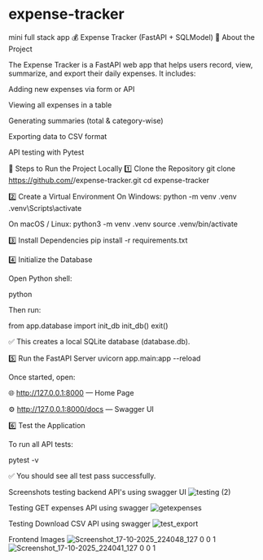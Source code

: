 # expense-tracker
mini full stack app
💰 Expense Tracker (FastAPI + SQLModel)
📘 About the Project

The Expense Tracker is a FastAPI web app that helps users record, view, summarize, and export their daily expenses.
It includes:

Adding new expenses via form or API

Viewing all expenses in a table

Generating summaries (total & category-wise)

Exporting data to CSV format

API testing with Pytest

🚀 Steps to Run the Project Locally
1️⃣ Clone the Repository
git clone https://github.com/<your-username>/expense-tracker.git
cd expense-tracker

2️⃣ Create a Virtual Environment
On Windows:
python -m venv .venv
.venv\Scripts\activate

On macOS / Linux:
python3 -m venv .venv
source .venv/bin/activate

3️⃣ Install Dependencies
pip install -r requirements.txt

4️⃣ Initialize the Database

Open Python shell:

python


Then run:

from app.database import init_db
init_db()
exit()


✅ This creates a local SQLite database (database.db).

5️⃣ Run the FastAPI Server
uvicorn app.main:app --reload


Once started, open:

🌐 http://127.0.0.1:8000
 — Home Page

⚙️ http://127.0.0.1:8000/docs
 — Swagger UI

6️⃣ Test the Application

To run all API tests:

pytest -v


✅ You should see all test pass successfully.

Screenshots testing backend API's using swagger UI
![testing (2)](https://github.com/user-attachments/assets/83adbbd0-e167-4186-9dde-5d3d42a58a03)

Testing GET expenses  API using swagger
![getexpenses](https://github.com/user-attachments/assets/769cfa9d-4975-4b47-b170-6401dd95a441)

Testing Download CSV  API using swagger
![test_export](https://github.com/user-attachments/assets/81db0046-9360-4332-a16a-a73d8f71b62a)

Frontend Images
![Screenshot_17-10-2025_224048_127 0 0 1](https://github.com/user-attachments/assets/2aa3bec4-63a4-4497-b6f8-0772657b8ef6)
![Screenshot_17-10-2025_224041_127 0 0 1](https://github.com/user-attachments/assets/f63e9637-76e0-4fa5-97c3-74d54b456bb6)



